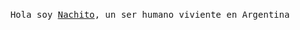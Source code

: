 <p align="center">
  <br>
  <samp>Hola soy <a href="https://github.com/asolden22">Nachito</a>, un ser humano viviente en Argentina</samp>
  <br>
  <img src="https://media.discordapp.net/attachments/472313197836107780/669727181898776577/otn3uHt.png" alt="" srcset="">
</p>
